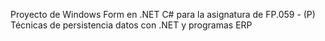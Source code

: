 Proyecto de Windows Form en .NET C# para la asignatura de FP.059 - (P) Técnicas de persistencia datos con .NET y programas ERP
